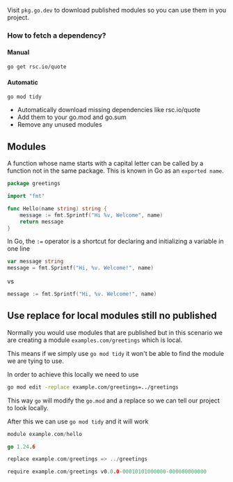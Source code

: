 Visit `pkg.go.dev` to download published modules so you can use them in you project.

### How to fetch a dependency?

#### Manual

`go get rsc.io/quote`

#### Automatic

`go mod tidy`
  
- Automatically download missing dependencies like rsc.io/quote
- Add them to your go.mod and go.sum
- Remove any unused modules
    

## Modules


A function whose name starts with a capital letter can be called by a function not in the same package. This is known in Go as an `exported name`.

```go
package greetings

import "fmt"

func Hello(name string) string {
	message := fmt.Sprintf("Hi %v, Welcome", name)
	return message
}
```
  

In Go, the `:=` operator is a shortcut for declaring and initializing a variable in one line
  

```go
var message string
message = fmt.Sprintf("Hi, %v. Welcome!", name)
```

vs

```go
message := fmt.Sprintf("Hi, %v. Welcome!", name)
```

## Use replace for local modules still no published

Normally you would use modules that are published but in this scenario we are creating a module `examples.com/greetings` which is local.

This means if we simply use `go mod tidy` it won't be able to find the module we are tying to use.

In order to achieve this locally we need to use

```bash
go mod edit -replace example.com/greetings=../greetings
```

This way `go` will modify the `go.mod` and a replace so we can tell our project to look locally.

After this we can use `go mod tidy` and it will work 

```go
module example.com/hello

go 1.24.6  

replace example.com/greetings => ../greetings  

require example.com/greetings v0.0.0-00010101000000-000000000000
```

